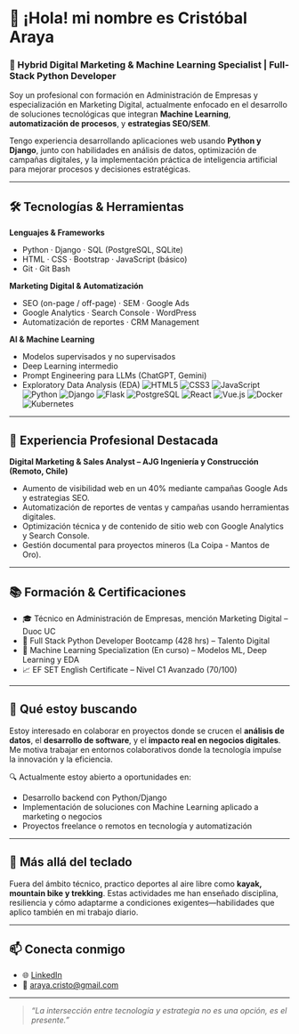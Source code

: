 # 👋 ¡Hola! mi nombre es Cristóbal Araya

### 🧠 Hybrid Digital Marketing & Machine Learning Specialist | Full-Stack Python Developer

Soy un profesional con formación en Administración de Empresas y especialización en Marketing Digital, actualmente enfocado en el desarrollo de soluciones tecnológicas que integran **Machine Learning**, **automatización de procesos**, y **estrategias SEO/SEM**.

Tengo experiencia desarrollando aplicaciones web usando **Python y Django**, junto con habilidades en análisis de datos, optimización de campañas digitales, y la implementación práctica de inteligencia artificial para mejorar procesos y decisiones estratégicas.

---

## 🛠️ Tecnologías & Herramientas

**Lenguajes & Frameworks**
- Python · Django · SQL (PostgreSQL, SQLite)
- HTML · CSS · Bootstrap · JavaScript (básico)
- Git · Git Bash

**Marketing Digital & Automatización**
- SEO (on-page / off-page) · SEM · Google Ads
- Google Analytics · Search Console · WordPress
- Automatización de reportes · CRM Management

**AI & Machine Learning**
- Modelos supervisados y no supervisados
- Deep Learning intermedio
- Prompt Engineering para LLMs (ChatGPT, Gemini)
- Exploratory Data Analysis (EDA)
![HTML5](https://img.shields.io/badge/HTML5-E34F26?logo=html5&logoColor=white&style=flat)
![CSS3](https://img.shields.io/badge/CSS3-1572B6?logo=css3&logoColor=white&style=flat)
![JavaScript](https://img.shields.io/badge/JavaScript-F7DF1E?logo=javascript&logoColor=black&style=flat)
![Python](https://img.shields.io/badge/Python-3776AB?logo=python&logoColor=white&style=flat)
![Django](https://img.shields.io/badge/Django-092E20?logo=django&logoColor=white&style=flat)
![Flask](https://img.shields.io/badge/Flask-000000?logo=flask&logoColor=white&style=flat)
![PostgreSQL](https://img.shields.io/badge/PostgreSQL-4169E1?logo=postgresql&logoColor=white&style=flat)
![React](https://img.shields.io/badge/React-61DAFB?logo=react&logoColor=black&style=flat)
![Vue.js](https://img.shields.io/badge/Vue.js-4FC08D?logo=vue.js&logoColor=white&style=flat)
![Docker](https://img.shields.io/badge/Docker-2496ED?logo=docker&logoColor=white&style=flat)
![Kubernetes](https://img.shields.io/badge/Kubernetes-326CE5?logo=kubernetes&logoColor=white&style=flat)

---

## 💼 Experiencia Profesional Destacada

**Digital Marketing & Sales Analyst – AJG Ingeniería y Construcción (Remoto, Chile)**
- Aumento de visibilidad web en un 40% mediante campañas Google Ads y estrategias SEO.
- Automatización de reportes de ventas y campañas usando herramientas digitales.
- Optimización técnica y de contenido de sitio web con Google Analytics y Search Console.
- Gestión documental para proyectos mineros (La Coipa - Mantos de Oro).

---

## 📚 Formación & Certificaciones

- 🎓 Técnico en Administración de Empresas, mención Marketing Digital – Duoc UC  
- 🧠 Full Stack Python Developer Bootcamp (428 hrs) – Talento Digital  
- 🤖 Machine Learning Specialization (En curso) – Modelos ML, Deep Learning y EDA  
- 📈 EF SET English Certificate – Nivel C1 Avanzado (70/100)

---

## 🚀 Qué estoy buscando

Estoy interesado en colaborar en proyectos donde se crucen el **análisis de datos**, el **desarrollo de software**, y el **impacto real en negocios digitales**. Me motiva trabajar en entornos colaborativos donde la tecnología impulse la innovación y la eficiencia.

🔍 Actualmente estoy abierto a oportunidades en:
- Desarrollo backend con Python/Django  
- Implementación de soluciones con Machine Learning aplicado a marketing o negocios  
- Proyectos freelance o remotos en tecnología y automatización  

---

## 🌱 Más allá del teclado

Fuera del ámbito técnico, practico deportes al aire libre como **kayak, mountain bike y trekking**. Estas actividades me han enseñado disciplina, resiliencia y cómo adaptarme a condiciones exigentes—habilidades que aplico también en mi trabajo diario.

---

## 📫 Conecta conmigo

- 🌐 [LinkedIn](https://www.linkedin.com/in/cristobal-araya)  
- 📧 araya.cristo@gmail.com  

---

> *“La intersección entre tecnología y estrategia no es una opción, es el presente.”*


<!---
Qrawiya/Qrawiya is a ✨ special ✨ repository because its `README.md` (this file) appears on your GitHub profile.
You can click the Preview link to take a look at your changes.
--->
